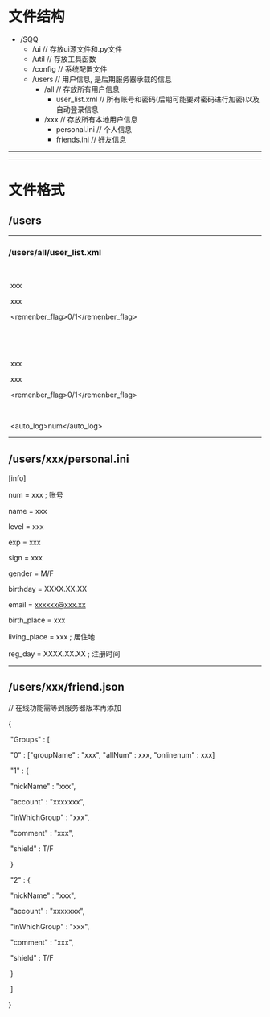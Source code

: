 # 文件结构

- /SQQ
   - /ui                     // 存放ui源文件和.py文件
   - /util                   // 存放工具函数
   - /config              // 系统配置文件
   - /users               // 用户信息, 是后期服务器承载的信息
      - /all                       // 存放所有用户信息
         - user_list.xml            // 所有账号和密码(后期可能要对密码进行加密)以及自动登录信息
      - /xxx                     // 存放所有本地用户信息
         - personal.ini             // 个人信息
         - friends.ini                // 好友信息

***

***

# 文件格式

## /users

***

### /users/all/user_list.xml

<users>

​	<user>

​		<num>xxx</num>

​		<pwd>xxx</pwd>

​		<remenber_flag>0/1</remenber_flag>

​	</user>

​	<user>

​		<num>xxx</num>

​		<pwd>xxx</pwd>

​		<remenber_flag>0/1</remenber_flag>

​	</user>

​	<auto_log>num</auto_log>

</users>

***

## /users/xxx/personal.ini

[info]

num = xxx						; 账号

name = xxx

level = xxx

exp = xxx

sign = xxx

gender = M/F

birthday = XXXX.XX.XX

email = xxxxxx@xxx.xx

birth_place = xxx

living_place = xxx				; 居住地

reg_day = XXXX.XX.XX	; 注册时间

***

## /users/xxx/friend.json

// 在线功能需等到服务器版本再添加

{

​	"Groups" : [

​		"0" : ["groupName" : "xxx", "allNum" : xxx, "onlinenum" : xxx]     

​		"1" : {

​				"nickName" : "xxx",

​				"account" : "xxxxxxx",

​				"inWhichGroup" : "xxx",

​				"comment" : "xxx",

​				"shield" : T/F

​			}

​		"2" : {

​				"nickName" : "xxx",

​				"account" : "xxxxxxx",

​				"inWhichGroup" : "xxx",

​				"comment" : "xxx",

​				"shield" : T/F

​			}

​	]

}